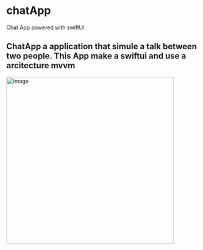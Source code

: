 # chatApp
Chat App powered with swiftUI

## ChatApp a application that simule a talk between two people. This App make a swiftui and use a arcitecture mvvm 

<img width="439" alt="image" src="https://user-images.githubusercontent.com/62908769/218915252-758c6cc3-8c06-4659-93a5-cf112652fa2d.png">
